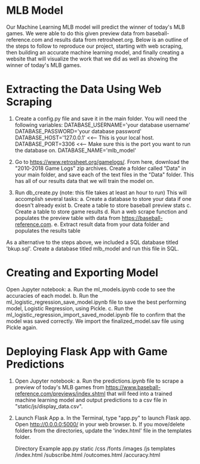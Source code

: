 # MLB Model

Our Machine Learning MLB model will predict the winner of today's MLB games. We were able to do this given preview data from baseball-reference.com and results data from retrosheet.org. Below is an outline of the steps to follow to reproduce our project, starting with web scraping, then building an accurate machine learning model, and finally creating a website that will visualize the work that we did as well as showing the winner of today's MLB games.

# Extracting the Data Using Web Scraping 

1) Create a config.py file and save it in the main folder. You will need the following variables:
    DATABASE_USERNAME='your database username'
    DATABASE_PASSWORD='your database password'
    DATABASE_HOST='127.0.0.1' <<-- This is your local host.
    DATABASE_PORT=3306 <<-- Make sure this is the port you want to run the database on.
    DATABASE_NAME='mlb_model'

2) Go to https://www.retrosheet.org/gamelogs/. From here, download the "2010-2018 Game Logs" zip archives. Create a folder called "Data" in your main folder, and save each of the text files in the "Data" folder. This has all of our results data that we will train the model on.

3) Run db_create.py (note: this file takes at least an hour to run)
This will accomplish several tasks:
a. Create a database to store your data if one doesn't already exist
b. Create a table to store baseball preview stats
c. Create a table to store game results
d. Run a web scrape function and populates the preview table with data from https://baseball-reference.com.
e. Extract result data from your data folder and populates the results table 

As a alternative to the steps above, we included a SQL database titled 'bkup.sql'. Create a database titled mlb_model and run this file in SQL.


# Creating and Exporting Model 

Open Jupyter notebook:
    a. Run the ml_models.ipynb code to see the accuracies of each model.
    b. Run the ml_logistic_regression_save_model.ipynb file to save the best performing model, Logistic Regression, using Pickle.
    c. Run the ml_logistic_regression_import_saved_model.ipynb file to confirm that the model was saved correctly. We import the finalized_model.sav file using Pickle again.

# Deploying Flask App with Game Predictions 

1) Open Jupyter notebook:
    a. Run the predictions.ipynb file to scrape a preview of today's MLB games from https://www.baseball-reference.com/previews/index.shtml that will feed into a trained machine learning model and output predictions to a csv file in "static/js/display_data.csv".
    
2) Launch Flask App 
   a. In the Terminal, type "app.py" to launch Flask app. Open http://0.0.0.0:5000/ in your web browser. 
   b. If you move/delete folders from the directories, update the 'index.html' file in the templates folder. 
   
   Directory Example
   app.py
   static
        /css
        /fonts
        /images
        /js
   templates
        /index.html
        /subscribe.html
        /outcomes.html
        /accuracy.html
